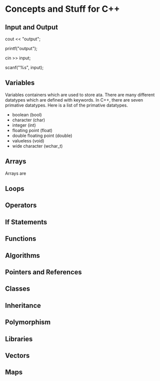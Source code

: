 # Concepts and Stuff for C++

## Input and Output

cout << "output";

printf("output");

cin >> input;

scanf("%s", input);

## Variables

Variables containers which are used to store ata. There are many different datatypes which are defined with keywords. In C++, there are seven primative datatypes. Here is a list of the primative datatypes.

- boolean (bool)
- character (char)
- integer (int)
- floating point (float)
- double floating point (double)
- valueless (void)
- wide character (wchar_t)

## Arrays

Arrays are

## Loops

## Operators

## If Statements

## Functions

## Algorithms

## Pointers and References

## Classes

## Inheritance

## Polymorphism

## Libraries

## Vectors

## Maps
